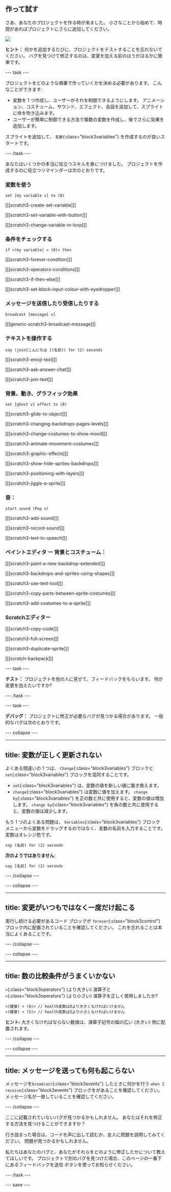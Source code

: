 ## 作って試す

さあ、あなたのプロジェクトを作る時が来ました。 小さなことから始めて、時間があればプロジェクトにさらに追加してください。

![](images/step3_image.png)

**ヒント：** 何かを追加するたびに、プロジェクトをテストすることを忘れないでください。 バグを見つけて修正するのは、変更を加える前のほうがはるかに簡単です。

--- task ---

プロジェクトをどのような順番で作っていくかを決める必要があります。 こんなことができます:

+ 変数を 1 つ作成し、ユーザーがそれを制御できるようにします。 アニメーション、コスチューム、サウンド、エフェクト、会話を追加して、スプライトに命を吹き込みます。
+ ユーザーが簡単に制御できる方法で複数の変数を作成し、後でさらに効果を追加します。

スプライトを追加して、 `変数`{:class="block3variables"} を作成するのが良いスタートです。

--- /task ---

あなたはいくつかの本当に役立つスキルを身につけました。 プロジェクトを作成するのに役立つリマインダーは次のとおりです。

### 変数を使う

```blocks3
set [my variable v] to (0)
```

[[[scratch3-create-set-variable]]]

[[[scratch3-set-variable-with-button]]]

[[[scratch3-change-variable-in-loop]]]

### 条件をチェックする

```blocks3
if <(my variable) = (0)> then
```

[[[scratch3-forever-condition]]]

[[[scratch3-operators-conditions]]]

[[[scratch3-if-then-else]]]

[[[scratch3-set-block-input-colour-with-eyedropper]]]

### メッセージを送信したり受信したりする

```blocks3
broadcast [message1 v]
```

[[[generic-scratch3-broadcast-message]]]

### テキストを操作する

```blocks3
say (join[こんにちは ](名前)) for (2) seconds
```

[[[scratch3-emoji-text]]]

[[[scratch3-ask-answer-chat]]]

[[[scratch3-join-text]]]

### 背景、動き、グラフィック効果

```blocks3
set [ghost v] effect to (0)
```

[[[scratch3-glide-to-object]]]

[[[scratch3-changing-backdrops-pages-levels]]]

[[[scratch3-change-costumes-to-show-mood]]]

[[[scratch3-animate-movement-costumes]]]

[[[scratch3-graphic-effects]]]

[[[scratch3-show-hide-sprites-backdrops]]]

[[[scratch3-positioning-with-layers]]]

[[[scratch3-jiggle-a-sprite]]]

### 音：

```blocks3
start sound (Pop v)
```

[[[scratch3-add-sound]]]

[[[scratch3-record-sound]]]

[[[scratch3-text-to-speech]]]

### ペイントエディタ ー 背景とコスチューム：

[[[scratch3-paint-a-new-backdrop-extended]]]

[[[scratch3-backdrops-and-sprites-using-shapes]]]

[[[scratch3-use-text-tool]]]

[[[scratch3-copy-parts-between-sprite-costumes]]]

[[[scratch3-add-costumes-to-a-sprite]]]

### Scratchエディター

[[[scratch3-copy-code]]]

[[[scratch3-full-screen]]]

[[[scratch3-duplicate-sprite]]]

[[[scratch-backpack]]]


--- task ---

**テスト：** プロジェクトを他の人に見せて、フィードバックをもらいます。 何か変更を加えたいですか?

--- /task ---

--- task ---

**デバッグ：** プロジェクトに修正が必要なバグが見つかる場合があります。 一般的なバグは次のとおりです。


--- collapse ---

---
title: 変数が正しく更新されない
---

よくある間違いの 1 つは、 `Change`{:class="block3variables"} ブロックと `set`{:class="block3variables"} ブロックを混同することです。

+ `set`{:class="block3variables"} は、変数の値を新しい値に置き換えます。
+ `change`{:class="block3variables"} は変数に値を加えます。 `change by`{:class="block3variables"} を正の数と共に使用すると、変数の値は増加します。 `change by`{:class="block3variables"} を負の数と共に使用すると、変数の値は減少します。


もう 1 つのよくある問題は、 `Variables`{:class="block3variables"} ブロック メニューから変数をドラッグするのではなく、変数の名前を入力することです。 変数はオレンジ色です。

```blocks3
say (名前) for (2) seconds
```

**次のようではありません**:

```blocks3
say [名前] for (2) seconds
```

--- /collapse ---

--- collapse ---

---
title: 変更がいつもではなく一度だけ起こる
---

実行し続ける必要があるコード ブロックが `forever`{:class="block3control"} ブロック内に配置されていることを確認してください。 これを忘れることは本当によくあることです。

--- /collapse ---

--- collapse ---

---
title: 数の比較条件がうまくいかない
---

`>`{:class="block3operators"} (より大きい) 演算子と `<`{:class="block3operators"} (より小さい) 演算子を正しく使用しましたか?

```blocks3
<(健康) > (0)> // health変数は0より大きくなければいけません
<(健康) < (5)> // health変数は5より小さくなければいけません
```

**ヒント:** 大きくなければならない数値は、演算子記号の幅の広い (大きい) 側に配置されます。

--- /collapse ---

--- collapse ---

---
title: メッセージを送っても何も起こらない
---

メッセージを`broadcast`{:class="block3events"} したときに何かを行う `when I receive`{:class="block3events"} ブロックをがあることを確認してください。 メッセージ名が一致していることを確認してください。

--- /collapse ---

ここに記載されていないバグが見つかるかもしれません。 あなたはそれを修正する方法を見つけることができますか？

行き詰まった場合は、コードを声に出して読むか、友人に問題を説明してみてください。 問題が見つかるかもしれません。

私たちはあなたのバグと、あなたがそれらをどのように修正したかについて教えてほしいです。 プロジェクトで別のバグを見つけた場合、このページの一番下にあるフィードバックを送信 ボタンを使ってお知らせください。

--- /task ---


--- save ---

